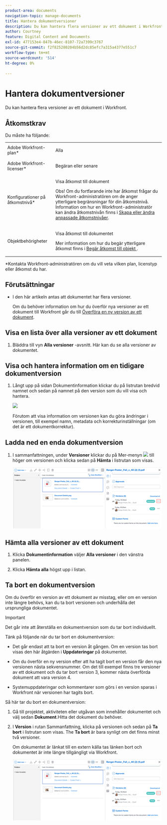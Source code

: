 ```yaml
---
product-area: documents
navigation-topic: manage-documents
title: Hantera dokumentversioner
description: Du kan hantera flera versioner av ett dokument i Workfront.
author: Courtney
feature: Digital Content and Documents
exl-id: 477153e4-847b-46ec-8107-72a7399c3767
source-git-commit: f2f825280204b56d2dc85efc7a315a4377e551c7
workflow-type: tm+mt
source-wordcount: '514'
ht-degree: 0%

---
```


# Hantera dokumentversioner

Du kan hantera flera versioner av ett dokument i Workfront.

## Åtkomstkrav

Du måste ha följande:

<table style="table-layout:auto"> 
 <col> 
 <col> 
 <tbody> 
  <tr> 
   <td role="rowheader">Adobe Workfront-plan*</td> 
   <td> <p> Alla</p> </td> 
  </tr> 
  <tr> 
   <td role="rowheader">Adobe Workfront-licenser*</td> 
   <td> <p>Begäran eller senare</p> </td> 
  </tr> 
  <tr> 
   <td role="rowheader">Konfigurationer på åtkomstnivå*</td> 
   <td> <p>Visa åtkomst till dokument</p> <p>Obs! Om du fortfarande inte har åtkomst frågar du Workfront-administratören om de anger ytterligare begränsningar för din åtkomstnivå. Information om hur en Workfront-administratör kan ändra åtkomstnivån finns i <a href="../../administration-and-setup/add-users/configure-and-grant-access/create-modify-access-levels.md" class="MCXref xref">Skapa eller ändra anpassade åtkomstnivåer</a>.</p> </td> 
  </tr> 
  <tr> 
   <td role="rowheader">Objektbehörigheter</td> 
   <td> <p>Visa åtkomst till dokumentet</p> <p>Mer information om hur du begär ytterligare åtkomst finns i <a href="../../workfront-basics/grant-and-request-access-to-objects/request-access.md" class="MCXref xref">Begär åtkomst till objekt </a>.</p> </td> 
  </tr> 
 </tbody> 
</table>

&#42;Kontakta Workfront-administratören om du vill veta vilken plan, licenstyp eller åtkomst du har.

## Förutsättningar

* I den här artikeln antas att dokumentet har flera versioner.

   Om du behöver information om hur du överför nya versioner av ett dokument till Workfront går du till [Överföra en ny version av ett dokument](../../documents/managing-documents/upload-new-document-version.md).

## Visa en lista över alla versioner av ett dokument

1. Bläddra till vyn **Alla versioner** -avsnitt. Här kan du se alla versioner av dokumentet.

## Visa och hantera information om en tidigare dokumentversion

1. Långt upp på sidan Dokumentinformation klickar du på listrutan bredvid namnet och sedan på namnet på den version som du vill visa och hantera.

   ![](assets/version-drop-dn-doc-dtls-nwe-350x93.png)

   Förutom att visa information om versionen kan du göra ändringar i versionen, till exempel namn, metadata och korrekturinställningar (om det är ett dokumentkorrektur).

## Ladda ned en enda dokumentversion

1. I sammanfattningen, under **Versioner** klickar du på Mer-menyn ![](assets/more-icon.png) till höger om versionen och klicka sedan på **Hämta** i listrutan som visas.

   ![](assets/more-versions-350x143.png)

## Hämta alla versioner av ett dokument

1. Klicka **Dokumentinformation** väljer **Alla versioner** i den vänstra panelen.

1. Klicka **Hämta alla** högst upp i listan.

## Ta bort en dokumentversion

Om du överför en version av ett dokument av misstag, eller om en version inte längre behövs, kan du ta bort versionen och underhålla det ursprungliga dokumentet.

>[!IMPORTANT]
>
>Det går inte att återställa en dokumentversion som du tar bort individuellt.

Tänk på följande när du tar bort en dokumentversion:

* Det går endast att ta bort en version åt gången. Om en version tas bort visas den här åtgärden i **Uppdateringar** på dokumentet.
* Om du överför en ny version efter att ha tagit bort en version får den nya versionen nästa sekvensnummer. Om det till exempel finns tre versioner av ett dokument och du tar bort version 3, kommer nästa överförda dokument att vara version 4.
* Systemuppdateringar och kommentarer som görs i en version sparas i Workfront när versionen har tagits bort.

   <!--
  <li data-mc-conditions="QuicksilverOrClassic.Draft mode">Deleting a document version in Workfront does not delete the Proof version.&nbsp;</li>
  -->

Så här tar du bort en dokumentversion:

1. Gå till projektet, aktiviteten eller utgåvan som innehåller dokumentet och välj sedan **Dokument**.Hitta det dokument du behöver.
1. I **Version** i rutan Sammanfattning, klicka på versionen och sedan på **Ta bort** i listrutan som visas. The **Ta bort** är bara synligt om det finns minst två versioner.

   Om dokumentet är länkat till en extern källa tas länken bort och dokumentet är inte längre tillgängligt via Workfront.

   ![](assets/more-versions-350x143.png)
